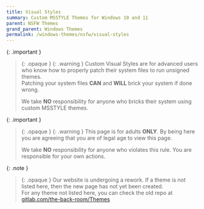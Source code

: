 ```yaml
---
title: Visual Styles
summary: Custom MSSTYLE Themes for Windows 10 and 11
parent: NSFW Themes
grand_parent: Windows Themes
permalink: /windows-themes/nsfw/visual-styles
---
```


{: .important }
> {: .opaque }
> {: .warning }
> Custom Visual Styles are for advanced users who know how to properly patch their system files to run unsigned themes.  
> Patching your system files **CAN** and **WILL** brick your system if done wrong.
>
> We take **NO** responsibility for anyone who bricks their system using custom MSSTYLE themes.

{: .important }
> {: .opaque }
> {: .warning }
> This page is for adults **ONLY**. By being here you are agreeing that you are of legal age to view this page.
>
> We take **NO** responsibility for anyone who violates this rule. You are responsible for your own actions.

{: .note }
> {: .opaque }
> Our website is undergoing a rework. If a theme is not listed here, then the new page has not yet been created.  
> For any theme not listed here, you can check the old repo at [gitlab.com/the-back-room/Themes][gitlab.com/the-back-room/Themes]

<!-- ////////////////////////////////////////////////////////////////////////////////////////////////////////////////////// -->

[WIP]: /WIP

[gitlab.com/the-back-room/Themes]: https://gitlab.com/the-back-room/Themes

<!-- ////////////////////////////////////////////////////////////////////////////////////////////////////////////////////// -->
